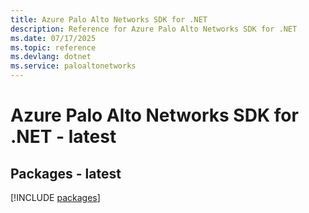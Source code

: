 ```yaml
---
title: Azure Palo Alto Networks SDK for .NET
description: Reference for Azure Palo Alto Networks SDK for .NET
ms.date: 07/17/2025
ms.topic: reference
ms.devlang: dotnet
ms.service: paloaltonetworks
---
```

# Azure Palo Alto Networks SDK for .NET - latest
## Packages - latest
[!INCLUDE [packages](palo-alto-networks-index.md)]